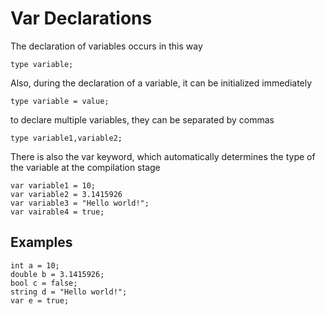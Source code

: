 # Var Declarations
The declaration of variables occurs in this way
```
type variable;
```
Also, during the declaration of a variable, it can be initialized immediately
```
type variable = value;
```
to declare multiple variables, they can be separated by commas
```
type variable1,variable2;
```
There is also the var keyword, which automatically determines the type of the variable at the compilation stage
```
var variable1 = 10;
var variable2 = 3.1415926
var variable3 = "Hello world!";
var vairable4 = true;
```

## Examples
```
int a = 10;
double b = 3.1415926;
bool c = false;
string d = "Hello world!";
var e = true;
```